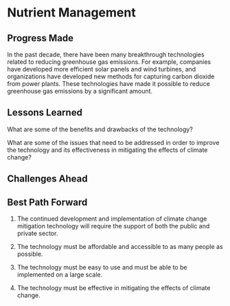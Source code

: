 # Nutrient Management

## Progress Made



In the past decade, there have been many breakthrough technologies related to reducing greenhouse gas emissions. For example, companies have developed more efficient solar panels and wind turbines, and organizations have developed new methods for capturing carbon dioxide from power plants. These technologies have made it possible to reduce greenhouse gas emissions by a significant amount.

## Lessons Learned



What are some of the benefits and drawbacks of the technology?

What are some of the issues that need to be addressed in order to improve the technology and its effectiveness in mitigating the effects of climate change?

## Challenges Ahead



## Best Path Forward



1. The continued development and implementation of climate change mitigation technology will require the support of both the public and private sector.

2. The technology must be affordable and accessible to as many people as possible.

3. The technology must be easy to use and must be able to be implemented on a large scale.

4. The technology must be effective in mitigating the effects of climate change.
